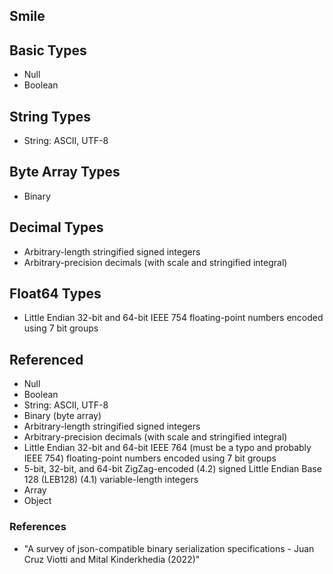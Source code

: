 ## Smile

## Basic Types

* Null
* Boolean

## String Types

* String: ASCII, UTF-8

## Byte Array Types

* Binary

## Decimal Types

* Arbitrary-length stringified signed integers
* Arbitrary-precision decimals (with scale and stringified integral)

## Float64 Types

* Little Endian 32-bit and 64-bit IEEE 754 floating-point numbers encoded using 7 bit groups

## Referenced

* Null
* Boolean
* String: ASCII, UTF-8
* Binary (byte array)
* Arbitrary-length stringified signed integers
* Arbitrary-precision decimals (with scale and stringified integral)
* Little Endian 32-bit and 64-bit IEEE 764 (must be a typo and probably IEEE 754) floating-point numbers encoded using 7 bit groups
* 5-bit, 32-bit, and 64-bit ZigZag-encoded (4.2) signed Little Endian Base 128 (LEB128) (4.1) variable-length integers
* Array
* Object

### References

* "A survey of json-compatible binary serialization specifications - Juan Cruz Viotti and Mital Kinderkhedia (2022)"